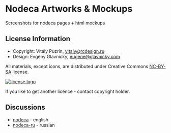 Nodeca Artworks & Mockups
=========================

Screenshots for nodeca pages + html mockups

License Information
-------------------

- Copyright: Vitaly Puzrin, vitaly@rcdesign.ru
- Design: Evgeny Glavnicky, eugene@glavnicky.com

All materials, except icons, are distributed under Creative Commons [NC-BY-SA](http://creativecommons.org/licenses/by-nc-sa/3.0/) license.

[![license logo](http://i.creativecommons.org/l/by-nc-sa/3.0/88x31.png)](http://creativecommons.org/licenses/by-nc-sa/3.0/)

If you like to get another licence - contact copyright holder.

Discussions
-----------

- [nodeca](https://groups.google.com/group/nodeca/) - english
- [nodeca-ru](https://groups.google.com/group/nodeca-ru/) - russian

